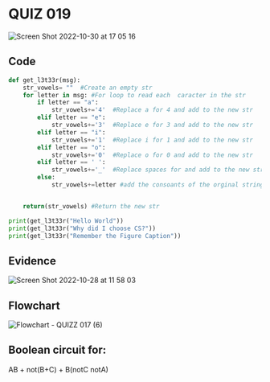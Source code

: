# QUIZ 019

![Screen Shot 2022-10-30 at 17 05 16](https://user-images.githubusercontent.com/111819437/198868708-2dd546c4-271f-44c9-91ce-a26a624760fe.png)

## Code
```.py
def get_l3t33r(msg):
    str_vowels= ""  #Create an empty str
    for letter in msg: #For loop to read each  caracter in the str
        if letter == "a":
            str_vowels+='4'  #Replace a for 4 and add to the new str
        elif letter == "e":
            str_vowels+='3'  #Replace e for 3 and add to the new str
        elif letter == "i":
            str_vowels+='1'  #Replace i for 1 and add to the new str
        elif letter == "o":
            str_vowels+='0'  #Replace o for 0 and add to the new str
        elif letter == ' ':
            str_vowels+='_'  #Replace spaces for and add to the new str
        else:
            str_vowels+=letter #add the consoants of the orginal string to the new str


    return(str_vowels) #Return the new str

print(get_l3t33r("Hello World"))
print(get_l3t33r("Why did I choose CS?"))
print(get_l3t33r("Remember the Figure Caption"))
```
## Evidence
![Screen Shot 2022-10-28 at 11 58 03](https://user-images.githubusercontent.com/111819437/198485354-76ec339e-d7dc-42e4-80ae-16f727e48b4c.png)

## Flowchart
![Flowchart - QUIZZ 017 (6)](https://user-images.githubusercontent.com/111819437/198920573-09ac0004-5205-4350-a95a-d279f1560111.png)


## Boolean circuit for:
AB + not(B+C) + B(notC notA)


